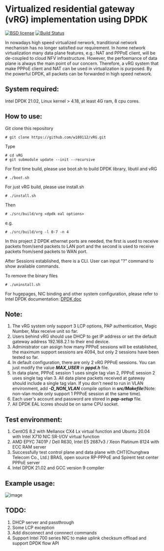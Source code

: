 # Virtualized residential gateway (vRG) implementation using DPDK

[![BSD license](https://img.shields.io/badge/License-BSD-blue.svg)](https://opensource.org/licenses/BSD-3-Clause)
[![Build Status](https://travis-ci.com/w180112/vRG.svg?branch=master)](https://travis-ci.com/w180112/vRG)

In nowadays high speed virtualized nerwork, tranditional network mechanism has no longer satisfied our requirement. In home network virtualization many data plane features, e.g.: NAT and PPPoE client, will be de-coupled to cloud NFV infrastructure. However, the perfoemance of data plane is always the main point of our concern. Therefore, a vRG system that make PPPoE client and NAT can be used in virtualization is purposed. By the powerful DPDK, all packets can be forwarded in high speed network.

## System required:

Intel DPDK 21.02, Linux kernel > 4.18, at least 4G ram, 8 cpu cores.

## How to use:

Git clone this repository

	# git clone https://github.com/w180112/vRG.git

Type

	# cd vRG
	# git submodule update --init --recursive

For first time build, please use boot.sh to build DPDK library, libutil and vRG

	# ./boot.sh

For just vRG build, please use install.sh

	# ./install.sh

Then

	# ./src/build/vrg <dpdk eal options>

e.g.

	# ./src/build/vrg -l 0-7 -n 4

In this project 2 DPDK ethernet ports are needed, the first is used to receive packets from/send packets to LAN port and the second is used to receive packets from/send packets to WAN port.

After Sessions established, there is a CLI. User can input "?" command to show available commands.

To remove the binary files

	# ./uninstall.sh

For hugepages, NIC binding and other system configuration, please refer to Intel DPDK documentation: [DPDK doc](http://doc.dpdk.org/guides/linux_gsg/)

## Note:

1. The vRG system only support 3 LCP options, PAP authentication, Magic Number, Max receive unit so far.
2. Users behind vRG should use DHCP to get IP address or set the default gateway address 192.168.2.1 to their end device.
3. Administrator can assign how many PPPoE sessions will be established, the maximum support sessions are 4094, but only 2 sessions have been tested so far. 
4. In default configuration, there are only 2 vRG PPPoE sessions. You can just modify the value ***MAX_USER*** in ***pppd.h*** file.
5. In data plane, PPPoE session 1 uses single tag vlan 2, PPPoE session 2 uses single tag vlan 3. All data plane packets received at gateway should include a single tag vlan. If you don't need to run in VLAN environment, add ***-D_NON_VLAN*** compile option in ***src/Makefile***(Note: non-vlan mode only support 1 PPPoE session at the same time).
6. Each user's account and password are stored in ***pap-setup*** file.
7. All DPDK EAL lcores should be on same CPU socket.

## Test environment:

1. CentOS 8.2 with Mellanox CX4 Lx virtual function and Ubuntu 20.04 with Intel X710 NIC SR-I/OV virtual function
2. AMD EPYC 7401P / Dell R630, Intel E5 2687v3 / Xeon Platinum 8124 with ECC RAM server
3. Successfully test control plane and data plane with CHT(Chunghwa Telecom Co., Ltd.) BRAS, open source RP-PPPoE and Spirent test center PPPoE server
4. Intel DPDK 21.02 and GCC version 9 compiler

## Example usage:

![image](https://github.com/w180112/vRG/blob/master/topo.png)

## TODO:

1. DHCP server and passthrough
2. Some LCP exception
3. Add disconnect and connnect commands
4. Support Intel 700 series NIC to make uplink checksum offload and support DPDK flow API

